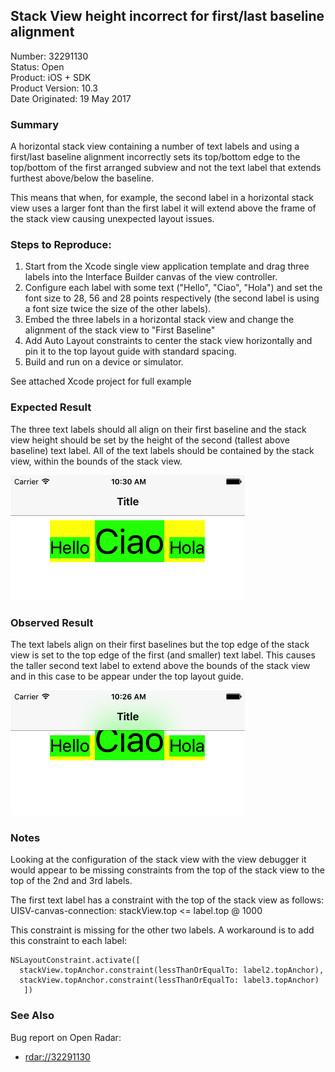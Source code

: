 ## Stack View height incorrect for first/last baseline alignment

Number: 32291130  
Status: Open  
Product: iOS + SDK  
Product Version: 10.3  
Date Originated: 19 May 2017  

### Summary

A horizontal stack view containing a number of text labels and using a first/last baseline alignment incorrectly sets its top/bottom edge to the top/bottom of the first arranged subview and not the text label that extends furthest above/below the baseline.

This means that when, for example, the second label in a horizontal stack view uses a larger font than the first label it will extend above the frame of the stack view causing unexpected layout issues.

### Steps to Reproduce:
1. Start from the Xcode single view application template and drag three labels into the Interface Builder canvas of the view controller.
2. Configure each label with some text ("Hello", "Ciao", "Hola") and set the font size to 28, 56 and 28 points respectively (the second label is using a font size twice the size of the other labels).
3. Embed the three labels in a horizontal stack view and change the alignment of the stack view to "First Baseline"
4. Add Auto Layout constraints to center the stack view horizontally and pin it to the top layout guide with standard spacing.
5. Build and run on a device or simulator. 

See attached Xcode project for full example

### Expected Result

The three text labels should all align on their first baseline and the stack view height should be set by the height of the second (tallest above baseline) text label. All of the text labels should be contained by the stack view, within the bounds of the stack view.

![Expected Result](Expected.png)

### Observed Result

The text labels align on their first baselines but the top edge of the stack view is set to the top edge of the first (and smaller) text label. This causes the taller second text label to extend above the bounds of the stack view and in this case to be appear under the top layout guide. 

![Actual Result](Actual.png)

### Notes

Looking at the configuration of the stack view with the view debugger it would appear to be missing constraints from the top of the stack view to the top of the 2nd and 3rd labels.

The first text label has a constraint with the top of the stack view as follows:
UISV-canvas-connection: stackView.top <= label.top @ 1000

This constraint is missing for the other two labels. A workaround is to add this constraint to each label:

    NSLayoutConstraint.activate([
      stackView.topAnchor.constraint(lessThanOrEqualTo: label2.topAnchor),
      stackView.topAnchor.constraint(lessThanOrEqualTo: label3.topAnchor)
       ])

###  See Also

Bug report on Open Radar:

+ [rdar://32291130](http://openradar.appspot.com/32291130)

